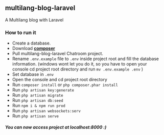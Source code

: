 ## multilang-blog-laravel

A Multilang blog with Laravel

### How to run it

- Create a database.
- Download **[composer](https://getcomposer.org/download/)**
- Pull multilang-blog-laravel Chatroom project.
- Rename `.env.example` file to `.env` inside project root and fill the database information. (windows wont let you do
  it, so you have to open your console cd project root directory and run `mv .env.example .env` )
- Set database in `.env`
- Open the console and cd project root directory
- Run `composer install` or `php composer.phar install`
- Run `php artisan key:generate`
- Run `php artisan migrate`
- Run `php artisan db:seed`
- Run `npm i & npm run prod`
- Run `php artisan websockets:serv`
- Run `php artisan serve`

##### You can now access project at localhost:8000 :)
